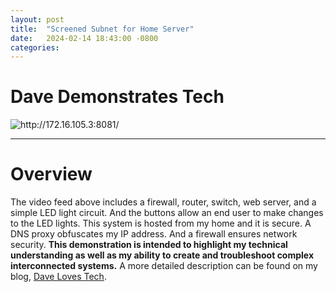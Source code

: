 ```yaml
---
layout: post
title:  "Screened Subnet for Home Server"
date:   2024-02-14 18:43:00 -0800
categories: 
---
```


# Dave Demonstrates Tech
<img src="http://172.16.105.3:8081/" alt="http://172.16.105.3:8081/">

--------------------------------------------

# Overview
The video feed above includes a firewall, router, switch, web server, and a simple LED light circuit. And the buttons allow an end user to make changes to the LED lights. This system is hosted from my home and it is secure. A DNS proxy obfuscates my IP address. And a firewall ensures network security. **This demonstration is intended to highlight my technical understanding as well as my ability to create and troubleshoot complex interconnected systems.** A more detailed description can be found on my blog, [Dave Loves Tech](https://www.daveloves.tech).
